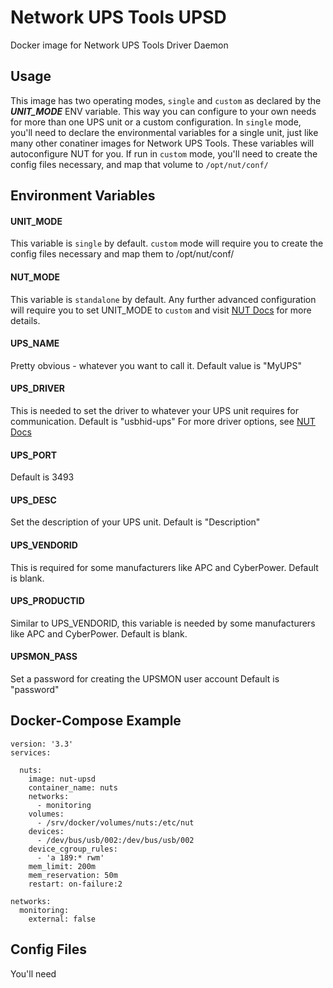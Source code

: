 # Network UPS Tools UPSD

Docker image for Network UPS Tools Driver Daemon

## Usage

This image has two operating modes, `single` and `custom` as declared by the ***UNIT_MODE*** ENV variable.
This way you can configure to your own needs for more than one UPS unit or a custom configuration.
In `single` mode, you'll need to declare the environmental variables for a single unit, just like many other
conatiner images for Network UPS Tools.  These variables will autoconfigure NUT for you.
If run in `custom` mode, you'll need to create the config files necessary, and map that volume to `/opt/nut/conf/`

## Environment Variables
#### UNIT_MODE
This variable is `single` by default.
`custom` mode will require you to create the config files necessary and map them to /opt/nut/conf/

#### NUT_MODE
This variable is `standalone` by default.  Any further advanced configuration will require you to 
set UNIT_MODE to `custom` and visit [NUT Docs](https://networkupstools.org/docs/man/nut.conf.html) for more details.

#### UPS_NAME
Pretty obvious - whatever you want to call it.  Default value is "MyUPS"

#### UPS_DRIVER
This is needed to set the driver to whatever your UPS unit requires for communication.
Default is "usbhid-ups"
For more driver options, see [NUT Docs](https://github.com/networkupstools/nut/blob/master/data/driver.list.in)

#### UPS_PORT
Default is 3493

#### UPS_DESC
Set the description of your UPS unit.  Default is "Description"

#### UPS_VENDORID
This is required for some manufacturers like APC and CyberPower.
Default is blank.

#### UPS_PRODUCTID
Similar to UPS_VENDORID, this variable is needed by some manufacturers like APC and CyberPower.
Default is blank.

#### UPSMON_PASS
Set a password for creating the UPSMON user account
Default is "password"

## Docker-Compose Example

```console
version: '3.3'
services:
  
  nuts:
    image: nut-upsd
    container_name: nuts
    networks:
      - monitoring
    volumes:
      - /srv/docker/volumes/nuts:/etc/nut
    devices:
      - /dev/bus/usb/002:/dev/bus/usb/002
    device_cgroup_rules:
      - 'a 189:* rwm'
    mem_limit: 200m
    mem_reservation: 50m
    restart: on-failure:2
    
networks:
  monitoring:
    external: false
```

## Config Files

You'll need
